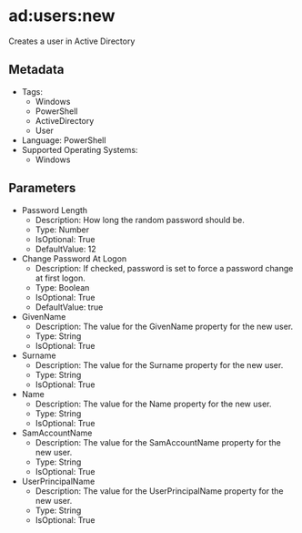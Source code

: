 <!-- region Generated -->
# ad:users:new

Creates a user in Active Directory

## Metadata

- Tags:
  - Windows
  - PowerShell
  - ActiveDirectory
  - User
- Language: PowerShell
- Supported Operating Systems:
  - Windows

## Parameters

- Password Length
  - Description: How long the random password should be.
  - Type: Number
  - IsOptional: True
  - DefaultValue: 12
- Change Password At Logon
  - Description: If checked, password is set to force a password change at first logon.
  - Type: Boolean
  - IsOptional: True
  - DefaultValue: true
- GivenName
  - Description: The value for the GivenName property for the new user.
  - Type: String
  - IsOptional: True
- Surname
  - Description: The value for the Surname property for the new user.
  - Type: String
  - IsOptional: True
- Name
  - Description: The value for the Name property for the new user.
  - Type: String
  - IsOptional: True
- SamAccountName
  - Description: The value for the SamAccountName property for the new user.
  - Type: String
  - IsOptional: True
- UserPrincipalName
  - Description: The value for the UserPrincipalName property for the new user.
  - Type: String
  - IsOptional: True
<!-- endregion -->
